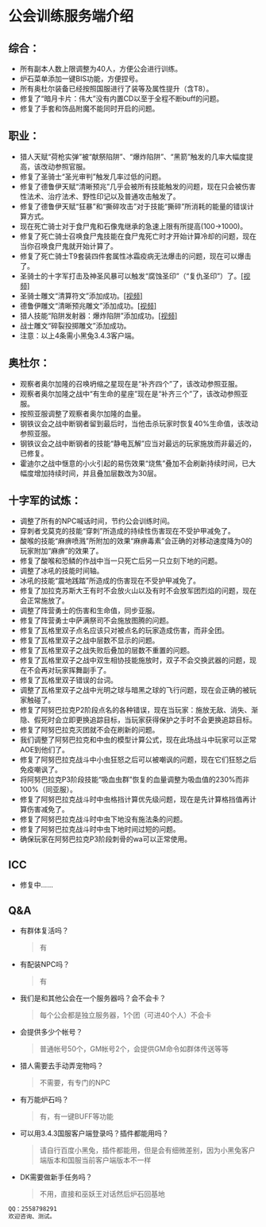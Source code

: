 # 公会训练服务端介绍
## 综合：
- 所有副本人数上限调整为40人，方便公会进行训练。
- 炉石菜单添加一键BIS功能，方便捏号。
- 所有奥杜尔装备已经按照国服进行了装等及属性提升（含T8）。
- 修复了“暗月卡片：伟大”没有内置CD以至于全程不断buff的问题。
- 修复了手套和饰品附魔不能同时开启的问题。
 
## 职业：
- 猎人天赋“荷枪实弹”被“献祭陷阱”、“爆炸陷阱”、“黑箭”触发的几率大幅度提高，该改动参照官服。
- 修复了圣骑士“圣光审判”触发几率过低的问题。
- 修复了德鲁伊天赋“清晰预兆”几乎会被所有技能触发的问题，现在只会被伤害性法术、治疗法术、野性印记以及普通攻击触发了。
- 修复了德鲁伊天赋“狂暴”和“撕碎攻击”对于技能“撕碎”所消耗的能量的错误计算方式。
- 现在死亡骑士对于食尸鬼和石像鬼继承的急速上限有所提高(100->1000)。
- 修复了死亡骑士召唤食尸鬼技能在食尸鬼死亡时才开始计算冷却的问题，现在当你召唤食尸鬼就开始计算了。
- 修复了死亡骑士T9套装四件套属性冰霜疫病无法爆击的问题，现在可以爆击了。
- 圣骑士的十字军打击及神圣风暴可以触发“腐蚀圣印”（“复仇圣印”）了。<a href="https://www.bilibili.com/video/BV1TueZeXEif/?spm_id_from=333.999.0.0" target="_blank">[视频]</a>
- 圣骑士雕文“清算符文”添加成功。<a href="https://www.bilibili.com/video/BV1TueZeXEif/?spm_id_from=333.999.0.0" target="_blank">[视频]</a>
- 德鲁伊雕文“清晰预兆雕文”添加成功。<a href="https://www.bilibili.com/video/BV17s8be5EKJ/?spm_id_from=333.999.0.0" target="_blank">[视频]</a>
- 猎人技能“陷阱发射器：爆炸陷阱”添加成功。<a href="https://www.bilibili.com/video/BV1Lz8cecEAx/?spm_id_from=333.999.0.0" target="_blank">[视频]</a>
- 战士雕文“碎裂投掷雕文”添加成功。
- 注意：以上4条需小黑兔3.4.3客户端。
  
## 奥杜尔：
- 观察者奥尔加隆的召唤坍缩之星现在是“补齐四个”了，该改动参照亚服。
- 观察者奥尔加隆之战中“有生命的星座”现在是“补齐三个”了，该改动参照亚服。
- 按照亚服调整了观察者奥尔加隆的血量。
- 钢铁议会之战中断钢者留到最后时，当他击杀玩家时恢复40%生命值，该改动参照亚服。
- 钢铁议会之战中断钢者的技能“静电瓦解”应当对最远的玩家施放而非最近的，已修复。
- 霍迪尔之战中惬意的小火引起的易伤效果“烧焦”叠加不会刷新持续时间，已大幅度增加持续时间，并且叠加层数改为30层。
  
## 十字军的试炼：
- 调整了所有的NPC喊话时间，节约公会训练时间。
- 穿刺者戈莫克的技能“穿刺”所造成的持续性伤害现在不受护甲减免了。
- 酸喉的技能“麻痹喷溅”所附加的效果“麻痹毒素”会正确的对移动速度降为0的玩家附加“麻痹”的效果了。
- 修复了酸喉和恐鳞的作战中当一只死亡后另一只立刻下地的问题。
- 调整了冰吼的技能时间轴。
- 冰吼的技能“震地践踏”所造成的伤害现在不受护甲减免了。
- 修复了加拉克苏斯大王有时不会放火山以及有时不会放军团烈焰的问题，现在会正常施放了。
- 调整了阵营勇士的伤害和生命值，同步亚服。
- 修复了阵营勇士中萨满祭司不会施放图腾的问题。
- 修复了瓦格里双子点名应该只对被点名的玩家造成伤害，而非全团。
- 修复了瓦格里双子之战中层数不显示的问题。
- 修复了瓦格里双子之战失败后叠加的层数不重置的问题。
- 修复了瓦格里双子之战中双生相协技能施放时，双子不会交换武器的问题，现在不会再对玩家挥舞副手了。
- 修复了瓦格里双子错误的台词。
- 调整了瓦格里双子之战中光明之球与暗黑之球的飞行问题，现在会正确的被玩家触碰了。
- 修复了阿努巴拉克P2阶段点名的各种错误，现在当玩家：施放无敌、消失、渐隐、假死时会立即更换追踪目标，当玩家获得保护之手时不会更换追踪目标。
- 修复了阿努巴拉克灭团就不会在刷新的问题。
- 我们调整了阿努巴拉克和中虫的模型计算公式，现在此场战斗中玩家可以正常AOE到他们了。
- 修复了阿努巴拉克战斗中小虫狂怒之后可以被嘲讽的问题，现在它们狂怒之后免疫嘲讽了。
- 将阿努巴拉克P3阶段技能“吸血虫群”恢复的血量调整为吸血值的230%而非100%（同亚服）。
- 修复了阿努巴拉克战斗时中虫格挡计算优先级问题，现在是先计算格挡值再计算伤害减免了。
- 修复了阿努巴拉克战斗时中虫下地没有施法条的问题。
- 修复了阿努巴拉克战斗时中虫下地时间过短的问题。
- 确保玩家在阿努巴拉克P3阶段刺骨的wa可以正常使用。


## ICC
- 修复中……

## Q&A  
- 有群体复活吗？  
  > 有
- 有配装NPC吗？
  > 有
- 我们是和其他公会在一个服务器吗？会不会卡？
  > 每个公会都是独立服务器，1个团（可进40个人）不会卡
- 会提供多少个帐号？
  > 普通帐号50个，GM帐号2个，会提供GM命令如群体传送等等
- 猎人需要去手动弄宠物吗？
  > 不需要，有专门的NPC
- 有万能炉石吗？
  > 有，有一键BUFF等功能
- 可以用3.4.3国服客户端登录吗？插件都能用吗？
  > 请自行百度小黑兔，插件都能用，但是会有细微差别，因为小黑兔客户端版本和国服当前客户端版本不一样
- DK需要做新手任务吗？
  > 不用，直接和巫妖王对话然后炉石回基地


```markdown
QQ：2558798291
欢迎咨询、测试。
```
